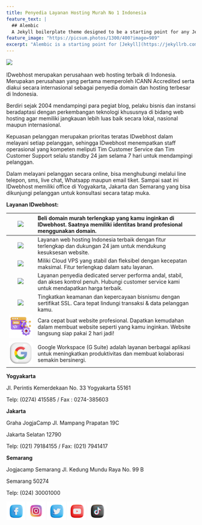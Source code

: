 ```yaml
---
title: Penyedia Layanan Hosting Murah No 1 Indonesia
feature_text: |
  ## Alembic
  A Jekyll boilerplate theme designed to be a starting point for any Jekyll website
feature_image: "https://picsum.photos/1300/400?image=989"
excerpt: "Alembic is a starting point for [Jekyll](https://jekyllrb.com/) projects. Rather than starting from scratch, this boilerplate is designed to get the ball rolling immediately. Install it, configure it, tweak it, push it."
---
```


[<img src="https://raw.githubusercontent.com/ardantus/gemes-bond/main/mark/media/image1.png" style="width:250px;height:auto" />](https://idwebhost.com/)

IDwebhost merupakan perusahaan web hosting terbaik di Indonesia. Merupakan perusahaan yang pertama memperoleh ICANN Accredited serta diakui secara internasional sebagai penyedia domain dan hosting terbesar di Indonesia.

Berdiri sejak 2004 mendampingi para pegiat blog, pelaku bisnis dan instansi beradaptasi dengan perkembangan teknologi khususnya di bidang web hosting agar memiliki jangkauan lebih luas baik secara lokal, nasional maupun internasional.

Kepuasan pelanggan merupakan prioritas teratas IDwebhost dalam melayani setiap pelanggan, sehingga IDwebhost menempatkan staff operasional yang kompeten meliputi Tim Customer Service dan Tim Customer Support selalu standby 24 jam selama 7 hari untuk mendampingi pelanggan.

Dalam melayani pelanggan secara online, bisa menghubungi melalui line telepon, sms, live chat, Whatsapp maupun email tiket. Sampai saat ini IDwebhost memiliki office di Yogyakarta, Jakarta dan Semarang yang bisa dikunjungi pelanggan untuk konsultasi secara tatap muka.

**Layanan IDwebhost:**

 | [<img src="https://raw.githubusercontent.com/ardantus/gemes-bond/main/mark/media/image12.png" style="height:auto; width:150px" />](https://idwebhost.com/domain-murah) | Beli domain murah terlengkap yang kamu inginkan di IDwebhost. Saatnya memiliki identitas brand profesional menggunakan domain. |
 | :-: | :- |
 | [<img src="https://raw.githubusercontent.com/ardantus/gemes-bond/main/mark/media/image8.png" style="height:auto; width:150px" />](https://idwebhost.com/hosting-murah)  | Layanan web hosting Indonesia terbaik dengan fitur terlengkap dan dukungan 24 jam untuk mendukung kesuksesan website.                              |
 | [<img src="https://raw.githubusercontent.com/ardantus/gemes-bond/main/mark/media/image11.png" style="height:auto; width:150px" />](https://idwebhost.com/vps-murah)   | Miliki Cloud VPS yang stabil dan fleksibel dengan kecepatan maksimal. Fitur terlengkap dalam satu layanan.                                         |
 | [<img src="https://raw.githubusercontent.com/ardantus/gemes-bond/main/mark/media/image10.png" style="height:auto; width:150px" />](https://idwebhost.com/dedicated-server)      | Layanan penyedia dedicated server performa andal, stabil, dan akses kontrol penuh. Hubungi customer service kami untuk mendapatkan harga terbaik.  |
 | [<img src="https://raw.githubusercontent.com/ardantus/gemes-bond/main/mark/media/image13.png" style="height:auto; width:150px" />](https://idwebhost.com/ssl-murah)             | Tingkatkan keamanan dan kepercayaan bisnismu dengan sertifikat SSL. Cara tepat lindungi transaksi & data pelanggan kamu.                           |
 | [<img src="./media/image7.png" style="height:auto; width:150px" />](https://idwebhost.com/jasa-pembuatan-website) | Cara cepat buat website profesional. Dapatkan kemudahan dalam membuat website seperti yang kamu inginkan. Website langsung siap pakai 2 hari jadi! |
 | [<img src="./media/image2.png" style="height:auto; width:150px" />](https://idwebhost.com/gsuite)                 | Google Workspace (G Suite) adalah layanan berbagai aplikasi untuk meningkatkan produktivitas dan membuat kolaborasi semakin bersinergi.            |

**Yogyakarta**

Jl. Perintis Kemerdekaan No. 33 Yogyakarta 55161

Telp: (0274) 415585 / Fax : 0274-385603


**Jakarta**

Graha JogjaCamp Jl. Mampang Prapatan 19C


Jakarta Selatan 12790


Telp: (021) 79184155 / Fax: (021) 7941417


**Semarang**

Jogjacamp Semarang Jl. Kedung Mundu Raya No. 99 B

Semarang 50274

Telp: (024) 30001000


[<img src="./media/image3.png" style="width:auto;height:50px" />](https://www.facebook.com/idwebhost/)   [<img src="./media/image6.png"  style="width:auto;height:50px" />](https://instagram.com/idwebhostcom) [<img src="./media/image4.png"  style="width:auto;height:50px" />](https://twitter.com/idwebhost)   [<img src="./media/image9.png" style="width:auto;height:50px" />](https://www.youtube.com/c/IDwebhostdotcom)   [<img src="./media/image5.png" style="width:auto;height:50px" />](https://www.tiktok.com/@idwebhost)
